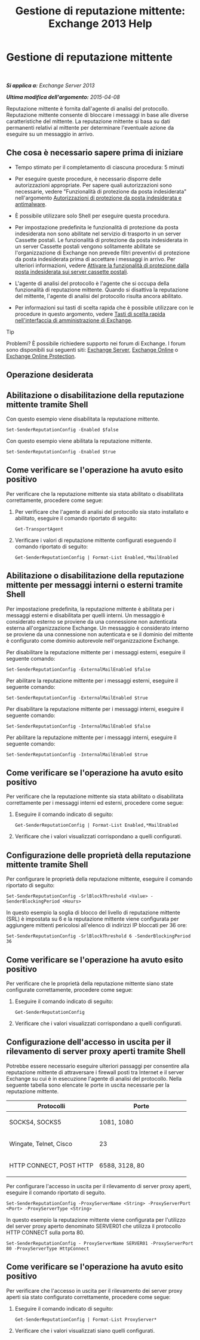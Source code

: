 ﻿---
title: 'Gestione di reputazione mittente: Exchange 2013 Help'
TOCTitle: Gestione di reputazione mittente
ms:assetid: f2716bd9-e3ac-46d9-9264-4e3dabfa0f38
ms:mtpsurl: https://technet.microsoft.com/it-it/library/Bb125186(v=EXCHG.150)
ms:contentKeyID: 50482030
ms.date: 05/22/2018
mtps_version: v=EXCHG.150
ms.translationtype: MT
---

# Gestione di reputazione mittente

 

_**Si applica a:** Exchange Server 2013_

_**Ultima modifica dell'argomento:** 2015-04-08_

Reputazione mittente è fornita dall'agente di analisi del protocollo. Reputazione mittente consente di bloccare i messaggi in base alle diverse caratteristiche del mittente. La reputazione mittente si basa su dati permanenti relativi al mittente per determinare l'eventuale azione da eseguire su un messaggio in arrivo.

## Che cosa è necessario sapere prima di iniziare

  - Tempo stimato per il completamento di ciascuna procedura: 5 minuti

  - Per eseguire queste procedure, è necessario disporre delle autorizzazioni appropriate. Per sapere quali autorizzazioni sono necessarie, vedere "Funzionalità di protezione da posta indesiderata" nell'argomento [Autorizzazioni di protezione da posta indesiderata e antimalware](anti-spam-and-anti-malware-permissions-exchange-2013-help.md).

  - È possibile utilizzare solo Shell per eseguire questa procedura.

  - Per impostazione predefinita le funzionalità di protezione da posta indesiderata non sono abilitate nel servizio di trasporto in un server Cassette postali. Le funzionalità di protezione da posta indesiderata in un server Cassette postali vengono solitamente abilitate se l'organizzazione di Exchange non prevede filtri preventivi di protezione da posta indesiderata prima di accettare i messaggi in arrivo. Per ulteriori informazioni, vedere [Attivare la funzionalità di protezione dalla posta indesiderata sui server cassette postali](enable-anti-spam-functionality-on-mailbox-servers-exchange-2013-help.md).

  - L'agente di analisi del protocollo è l'agente che si occupa della funzionalità di reputazione mittente. Quando si disattiva la reputazione del mittente, l'agente di analisi del protocollo risulta ancora abilitato.

  - Per informazioni sui tasti di scelta rapida che è possibile utilizzare con le procedure in questo argomento, vedere [Tasti di scelta rapida nell'interfaccia di amministrazione di Exchange](keyboard-shortcuts-in-the-exchange-admin-center-exchange-online-protection-help.md).


> [!TIP]
> Problemi? È possibile richiedere supporto nei forum di Exchange. I forum sono disponibili sui seguenti siti: <A href="https://go.microsoft.com/fwlink/p/?linkid=60612">Exchange Server</A>, <A href="https://go.microsoft.com/fwlink/p/?linkid=267542">Exchange Online</A> o <A href="https://go.microsoft.com/fwlink/p/?linkid=285351">Exchange Online Protection</A>.



## Operazione desiderata

## Abilitazione o disabilitazione della reputazione mittente tramite Shell

Con questo esempio viene disabilitata la reputazione mittente.

    Set-SenderReputationConfig -Enabled $false

Con questo esempio viene abilitata la reputazione mittente.

    Set-SenderReputationConfig -Enabled $true

## Come verificare se l'operazione ha avuto esito positivo

Per verificare che la reputazione mittente sia stata abilitato o disabilitata correttamente, procedere come segue:

1.  Per verificare che l'agente di analisi del protocollo sia stato installato e abilitato, eseguire il comando riportato di seguito:
    
        Get-TransportAgent

2.  Verificare i valori di reputazione mittente configurati eseguendo il comando riportato di seguito:
    
        Get-SenderReputationConfig | Format-List Enabled,*MailEnabled

## Abilitazione o disabilitazione della reputazione mittente per messaggi interni o esterni tramite Shell

Per impostazione predefinita, la reputazione mittente è abilitata per i messaggi esterni e disabilitata per quelli interni. Un messaggio è considerato esterno se proviene da una connessione non autenticata esterna all'organizzazione Exchange. Un messaggio è considerato interno se proviene da una connessione non autenticata e se il dominio del mittente è configurato come dominio autorevole nell'organizzazione Exchange.

Per disabilitare la reputazione mittente per i messaggi esterni, eseguire il seguente comando:

    Set-SenderReputationConfig -ExternalMailEnabled $false

Per abilitare la reputazione mittente per i messaggi esterni, eseguire il seguente comando:

    Set-SenderReputationConfig -ExternalMailEnabled $true

Per disabilitare la reputazione mittente per i messaggi interni, eseguire il seguente comando:

    Set-SenderReputationConfig -InternalMailEnabled $false

Per abilitare la reputazione mittente per i messaggi interni, eseguire il seguente comando:

    Set-SenderReputationConfig -InternalMailEnabled $true

## Come verificare se l'operazione ha avuto esito positivo

Per verificare che la reputazione mittente sia stata abilitato o disabilitata correttamente per i messaggi interni ed esterni, procedere come segue:

1.  Eseguire il comando indicato di seguito:
    
        Get-SenderReputationConfig | Format-List Enabled,*MailEnabled

2.  Verificare che i valori visualizzati corrispondano a quelli configurati.

## Configurazione delle proprietà della reputazione mittente tramite Shell

Per configurare le proprietà della reputazione mittente, eseguire il comando riportato di seguito:

    Set-SenderReputationConfig -SrlBlockThreshold <Value> -SenderBlockingPeriod <Hours>

In questo esempio la soglia di blocco del livello di reputazione mittente (SRL) è impostata su 6 e la reputazione mittente viene configurata per aggiungere mittenti pericolosi all'elenco di indirizzi IP bloccati per 36 ore:

    Set-SenderReputationConfig -SrlBlockThreshold 6 -SenderBlockingPeriod 36

## Come verificare se l'operazione ha avuto esito positivo

Per verificare che le proprietà della reputazione mittente siano state configurate correttamente, procedere come segue:

1.  Eseguire il comando indicato di seguito:
    
        Get-SenderReputationConfig

2.  Verificare che i valori visualizzati corrispondano a quelli configurati.

## Configurazione dell'accesso in uscita per il rilevamento di server proxy aperti tramite Shell

Potrebbe essere necessario eseguire ulteriori passaggi per consentire alla reputazione mittente di attraversare i firewall posti tra Internet e il server Exchange su cui è in esecuzione l'agente di analisi del protocollo. Nella seguente tabella sono elencate le porte in uscita necessarie per la reputazione mittente.


<table>
<colgroup>
<col style="width: 50%" />
<col style="width: 50%" />
</colgroup>
<thead>
<tr class="header">
<th>Protocolli</th>
<th>Porte</th>
</tr>
</thead>
<tbody>
<tr class="odd">
<td><p>SOCKS4, SOCKS5</p></td>
<td><p>1081, 1080</p></td>
</tr>
<tr class="even">
<td><p>Wingate, Telnet, Cisco</p></td>
<td><p>23</p></td>
</tr>
<tr class="odd">
<td><p>HTTP CONNECT, POST HTTP</p></td>
<td><p>6588, 3128, 80</p></td>
</tr>
</tbody>
</table>


Per configurare l'accesso in uscita per il rilevamento di server proxy aperti, eseguire il comando riportato di seguito.

    Set-SenderReputationConfig -ProxyServerName <String> -ProxyServerPort <Port> -ProxyServerType <String>

In questo esempio la reputazione mittente viene configurata per l'utilizzo del server proxy aperto denominato SERVER01 che utilizza il protocollo HTTP CONNECT sulla porta 80.

    Set-SenderReputationConfig - ProxyServerName SERVER01 -ProxyServerPort 80 -ProxyServerType HttpConnect

## Come verificare se l'operazione ha avuto esito positivo

Per verificare che l'accesso in uscita per il rilevamento dei server proxy aperti sia stato configurato correttamente, procedere come segue:

1.  Eseguire il comando indicato di seguito:
    
        Get-SenderReputationConfig | Format-List ProxyServer*

2.  Verificare che i valori visualizzati siano quelli configurati.

